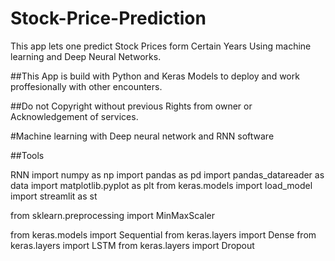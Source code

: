 # Stock-Price-Prediction
This app lets one predict Stock Prices form Certain Years Using machine learning and Deep Neural Networks.

##This App is build with Python and Keras Models to deploy and work proffesionally with other encounters.

##Do not Copyright without previous Rights from owner or Acknowledgement of services.

#Machine learning with Deep neural network and RNN software

##Tools


RNN
import numpy as np
import pandas as pd
import pandas_datareader as data
import matplotlib.pyplot as plt
from keras.models import load_model
import streamlit as st

from sklearn.preprocessing import MinMaxScaler

from keras.models import Sequential
from keras.layers import Dense
from keras.layers import LSTM
from keras.layers import Dropout
    
